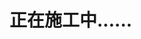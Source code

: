 # 正在施工中......

<object data="大物真经—热学.pdf" type="application/pdf" width="100%" height="800">
      <embed src="大物真经—热学.pdf" type="application/pdf" /> 
</object>
